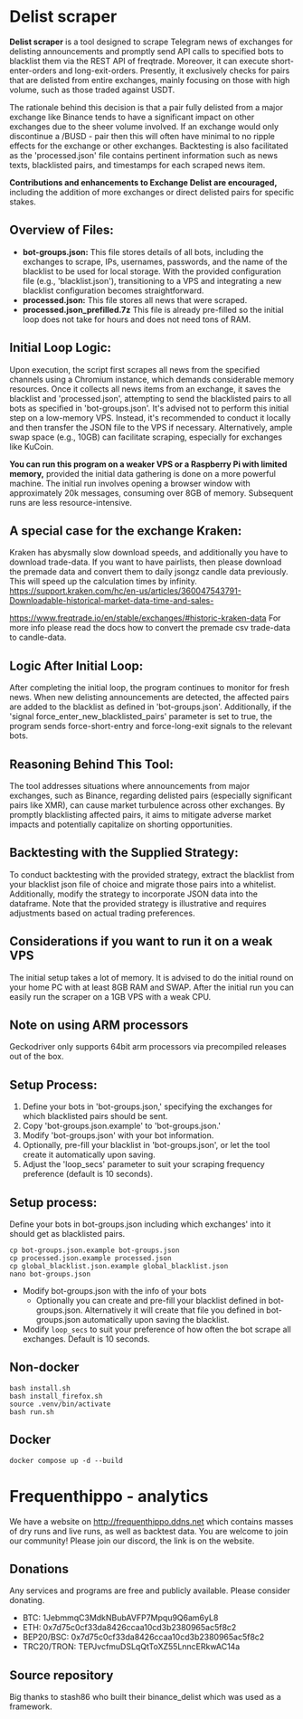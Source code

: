 # Delist scraper

**Delist scraper** is a tool designed to scrape Telegram news of exchanges for delisting announcements and promptly send API calls to specified bots to blacklist them via the REST API of freqtrade. Moreover, it can execute short-enter-orders and long-exit-orders. Presently, it exclusively checks for pairs that are delisted from entire exchanges, mainly focusing on those with high volume, such as those traded against USDT.

The rationale behind this decision is that a pair fully delisted from a major exchange like Binance tends to have a significant impact on other exchanges due to the sheer volume involved. 
If an exchange would only discontinue a /BUSD - pair then this will often have minimal to no ripple effects for the exchange or other exchanges.
Backtesting is also facilitated as the 'processed.json' file contains pertinent information such as news texts, blacklisted pairs, and timestamps for each scraped news item.

**Contributions and enhancements to Exchange Delist are encouraged,** including the addition of more exchanges or direct delisted pairs for specific stakes.

## Overview of Files:

- **bot-groups.json:** This file stores details of all bots, including the exchanges to scrape, IPs, usernames, passwords, and the name of the blacklist to be used for local storage. With the provided configuration file (e.g., 'blacklist.json'), transitioning to a VPS and integrating a new blacklist configuration becomes straightforward.
- **processed.json:** This file stores all news that were scraped.
- **processed.json_prefilled.7z** This file is already pre-filled so the initial loop does not take for hours and does not need tons of RAM.

## Initial Loop Logic:

Upon execution, the script first scrapes all news from the specified channels using a Chromium instance, which demands considerable memory resources. Once it collects all news items from an exchange, it saves the blacklist and 'processed.json', attempting to send the blacklisted pairs to all bots as specified in 'bot-groups.json'. It's advised not to perform this initial step on a low-memory VPS. Instead, it's recommended to conduct it locally and then transfer the JSON file to the VPS if necessary. Alternatively, ample swap space (e.g., 10GB) can facilitate scraping, especially for exchanges like KuCoin.

**You can run this program on a weaker VPS or a Raspberry Pi with limited memory,** provided the initial data gathering is done on a more powerful machine. The initial run involves opening a browser window with approximately 20k messages, consuming over 8GB of memory. Subsequent runs are less resource-intensive.

## A special case for the exchange Kraken:
Kraken has abysmally slow download speeds, and additionally you have to download trade-data.
If you want to have pairlists, then please download the premade data and convert them to daily jsongz candle data previously.
This will speed up the calculation times by infinity.
https://support.kraken.com/hc/en-us/articles/360047543791-Downloadable-historical-market-data-time-and-sales-

https://www.freqtrade.io/en/stable/exchanges/#historic-kraken-data
For more info please read the docs how to convert the premade csv trade-data to candle-data.

## Logic After Initial Loop:

After completing the initial loop, the program continues to monitor for fresh news. When new delisting announcements are detected, the affected pairs are added to the blacklist as defined in 'bot-groups.json'. Additionally, if the 'signal force_enter_new_blacklisted_pairs' parameter is set to true, the program sends force-short-entry and force-long-exit signals to the relevant bots.

## Reasoning Behind This Tool:

The tool addresses situations where announcements from major exchanges, such as Binance, regarding delisted pairs (especially significant pairs like XMR), can cause market turbulence across other exchanges. By promptly blacklisting affected pairs, it aims to mitigate adverse market impacts and potentially capitalize on shorting opportunities.

## Backtesting with the Supplied Strategy:

To conduct backtesting with the provided strategy, extract the blacklist from your blacklist json file of choice
and migrate those pairs into a whitelist.
Additionally, modify the strategy to incorporate JSON data into the dataframe.
Note that the provided strategy is illustrative and requires adjustments based on actual trading preferences.

## Considerations if you want to run it on a weak VPS
The initial setup takes a lot of memory. It is advised to do the initial round on your home PC with at least 8GB RAM and SWAP.
After the initial run you can easily run the scraper on a 1GB VPS with a weak CPU.

## Note on using ARM processors
Geckodriver only supports 64bit arm processors via precompiled releases out of the box.

## Setup Process:

1. Define your bots in 'bot-groups.json,' specifying the exchanges for which blacklisted pairs should be sent.
2. Copy 'bot-groups.json.example' to 'bot-groups.json.'
3. Modify 'bot-groups.json' with your bot information.
4. Optionally, pre-fill your blacklist in 'bot-groups.json', or let the tool create it automatically upon saving.
5. Adjust the 'loop_secs' parameter to suit your scraping frequency preference (default is 10 seconds).


## Setup process:
Define your bots in bot-groups.json including which exchanges' into it should get as blacklisted pairs.
``` 
cp bot-groups.json.example bot-groups.json
cp processed.json.example processed.json
cp global_blacklist.json.example global_blacklist.json
nano bot-groups.json
```

* Modify bot-groups.json with the info of your bots
  * Optionally you can create and pre-fill your blacklist defined in bot-groups.json. Alternatively it will create that file you defined in bot-groups.json automatically upon saving the blacklist.
* Modify `loop_secs` to suit your preference of how often the bot scrape all exchanges. Default is 10 seconds.

## Non-docker
```
bash install.sh
bash install_firefox.sh
source .venv/bin/activate
bash run.sh
```


## Docker
```
docker compose up -d --build
```

# Frequenthippo - analytics
We have a website on http://frequenthippo.ddns.net which contains masses of dry runs and live runs, as well as backtest data.
You are welcome to join our community!
Please join our discord, the link is on the website.

## Donations
Any services and programs are free and publicly available. Please consider donating.

- BTC: 1JebmmqC3MdkNBubAVFP7Mpqu9Q6am6yL8
- ETH: 0x7d75c0cf33da8426ccaa10cd3b2380965ac5f8c2
- BEP20/BSC: 0x7d75c0cf33da8426ccaa10cd3b2380965ac5f8c2
- TRC20/TRON: TEPJvcfmuDSLqQtToXZ55LnncERkwAC14a

## Source repository
Big thanks to stash86 who built their binance_delist which was used as a framework.
